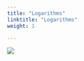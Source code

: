 ```yaml
---
title: "Logarithms"
linktitle: "Logarithms"
weight: 1

---
```



<img src="/docs/images/profile.png">

